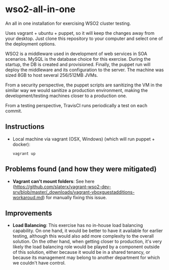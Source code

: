 # wso2-all-in-one
An all in one installation for exercising WSO2 cluster testing.

Uses vagrant + ubuntu + puppet, so it will keep the changes away from your desktop. Just clone this repository to your computer and select one of the deployment options.

WSO2 is a middleware used in development of web services in SOA scenarios. MySQL is the database choice for this exercise. During the startup, the DB is created and provisioned. Finally, the puppet run will deploy the middleware and its configuration to the server. The machine was sized 8GB to host several 256/512MB JVMs. 

From a security perspective, the puppet scripts are sanitizing the VM in the similar way we would sanitize a production environment, making the development/testing machines closer to a production one. 

From a testing perspective, TravisCI runs periodically a test on each commit.

## Instructions
 - Local machine via vagrant (OSX, Windows) (which will run puppet + docker):
 
 	```
 	vagrant up
 	```

## Problems found (and how they were mitigated)
 - **Vagrant can't mount folders**: See here (https://github.com/slaterx/vagrant-wso2-dev-srv/blob/master/_downloads/vagrant-vboxguestadditions-workaroud.md) for manually fixing this issue.

## Improvements
* **Load Balancing**: This exercise has no in-house load balancing capability. On one hand, it would be better to have it available for earlier testing, although this would also add more complexity to the overall solution. On the other hand, when getting closer to production, it's very likely the load balancing role would be played by a component outside of this solution, either because it would be in a shared tenancy, or because its management may belong to another department for which we couldn't have control.